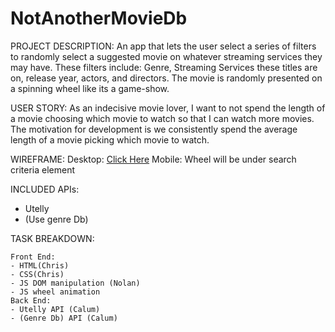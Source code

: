 # NotAnotherMovieDb

PROJECT DESCRIPTION:
An app that lets the user select a series of filters to randomly select a suggested movie on whatever streaming services they may have. These filters include: Genre, Streaming Services these titles are on, release year, actors, and directors.
The movie is randomly presented on a spinning wheel like its a game-show.

USER STORY:
As an indecisive movie lover, I want to not spend the length of a movie choosing which movie to watch so that I can watch more movies. 
The motivation for development is we consistently spend the average length of a movie picking which movie to watch.

WIREFRAME:
Desktop: [Click Here](movie_wireframe.png)
Mobile: Wheel will be under search criteria element

INCLUDED APIs:
- Utelly
- (Use genre Db)

TASK BREAKDOWN:

    Front End:
    - HTML(Chris)
    - CSS(Chris)
    - JS DOM manipulation (Nolan)
    - JS wheel animation
    Back End:
    - Utelly API (Calum)
    - (Genre Db) API (Calum)
